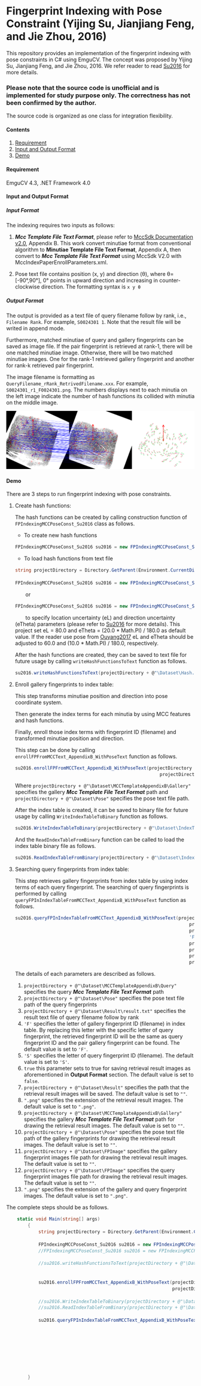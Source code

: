 # Fingerprint Indexing with Pose Constraint (Yijing Su, Jianjiang Feng, and Jie Zhou, 2016)

This repository provides an implementation of the fingerprint indexing with pose constraints in C# using EmguCV. The concept was proposed by Yijing Su, Jianjiang Feng, and Jie Zhou, 2016. We refer reader to read [Su2016](https://www.sciencedirect.com/science/article/abs/pii/S003132031600008X) for more details.

### Please note that the source code is unofficial and is implemented for study purpose only. The correctness has not been confirmed by the author.

The source code is organized as one class for integration flexibility.

#### Contents
1. [Requirement](#requirement)
2. [Input and Output Format](#input-and-output-format)
3. [Demo](#demo)

#### Requirement
EmguCV 4.3, .NET Framework 4.0

#### Input and Output Format

##### Input Format
The indexing requires two inputs as follows:
	
  1. ***Mcc Template File Text Format***, please refer to [MccSdk Documentation v2.0](http://biolab.csr.unibo.it/research.asp?organize=Activities&select=&selObj=82&pathSubj=111%7C%7C8%7C%7C82&Req=&), Appendix B. This work convert minutiae format from conventional algorithm to **Minutiae Template File Text Format**, Appendix A, then convert to ***Mcc Template File Text Format*** using MccSdk V2.0 with MccIndexPaperEnrollParameters.xml.
  
  2. Pose text file contains position (x, y) and direction (θ), where θ=[-90°,90°], 0° points in upward direction and increasing in counter-clockwise direction. The formatting syntax is ```x y θ```

##### Output Format

The output is provided as a text file of query filename follow by rank, i.e., ```Filename Rank```. For example, ```S0024301 1```. Note that the result file will be writed in append mode.

Furthermore, matched minutiae of query and gallery fingerprints can be saved as image file. 
If the pair fingerprint is retrieved at rank-1, there will be one matched minutiae image. 
Otherwise, there will be two matched minutiae images. One for the rank-1 retrieved gallery fingerprint and another for rank-k retrieved pair fingerprint. 

The image filename is formatting as ```QueryFilename_rRank_RetrivedFilename.xxx```. For example, ``` S0024301_r1_F0024301.png```. The numbers displays next to each minutia on the left image indicate the number of hash functions its collided with minutia on the middle image.

![Example result](/Dataset/Result/SExample001_r1_FExample001.png)

#### Demo

There are 3 steps to run fingerprint indexing with pose constraints.

1. Create hash functions:
	
	The hash functions can be created by calling construction function of ```FPIndexingMCCPoseConst_Su2016``` class as follows.
	
	* To create new hash functions
	```c#
	FPIndexingMCCPoseConst_Su2016 su2016 = new FPIndexingMCCPoseConst_Su2016();
	```
	* To load hash functions from text file
	```c#
	string projectDirectory = Directory.GetParent(Environment.CurrentDirectory).Parent.Parent.FullName;
	
	FPIndexingMCCPoseConst_Su2016 su2016 = new FPIndexingMCCPoseConst_Su2016(projectDirectory + @"\Dataset\Hash.txt");
	```
	&nbsp;&nbsp;&nbsp;&nbsp;&nbsp;&nbsp;&nbsp;or
	```c#
	FPIndexingMCCPoseConst_Su2016 su2016 = new FPIndexingMCCPoseConst_Su2016(projectDirectory + @"\Dataset\Hash.txt", 60.0, (10.0 * Math.PI) / 180.0);
	```
	&nbsp;&nbsp;&nbsp;&nbsp;&nbsp;&nbsp;&nbsp;to specify location uncertainty (eL) and direction uncertainty (eTheta) parameters (please refer to [Su2016](https://www.sciencedirect.com/science/article/abs/pii/S003132031600008X) for more details). This project set eL = 80.0 and eTheta = (20.0 * Math.PI) / 180.0 as default value. If the reader use pose from [Ouyang2017](https://ieeexplore.ieee.org/document/8272707) eL and eTheta should be adjusted to 60.0 and (10.0 * Math.PI) / 180.0, respectively.

    After the hash functions are created, they can be saved to text file for future usage by calling ```writeHashFunctionsToText``` function as follows.
    ```c#
    su2016.writeHashFunctionsToText(projectDirectory + @"\Dataset\Hash.txt");
    ```
    
2. Enroll gallery fingerprints to index table:
	
	This step transforms minutiae position and direction into pose coordinate system. 
	
	Then generate the index terms for each minutia by using MCC features and hash functions. 
	
	Finally, enroll those index terms with fingerprint ID (filename) and transformed minutiae position and direction.
	
	This step can be done by calling ```enrollFPFromMCCText_AppendixB_WithPoseText``` function as follows.
	```c#
	su2016.enrollFPFromMCCText_AppendixB_WithPoseText(projectDirectory + @"\Dataset\MCCTemplateAppendixB\Gallery",
                                                          projectDirectory + @"\Dataset\Pose");
	```
    
    Where ```projectDirectory + @"\Dataset\MCCTemplateAppendixB\Gallery"``` specifies the gallery ***Mcc Template File Text Format*** path and ```projectDirectory + @"\Dataset\Pose"``` specifies the pose text file path.
    
    After the index table is created, it can be saved to binary file for future usage by calling ```WriteIndexTableToBinary``` function as follows.
    ```c#
    su2016.WriteIndexTableToBinary(projectDirectory + @"\Dataset\IndexTable.bin");
    ```
    And the ```ReadIndexTableFromBinary``` function can be called to load the index table binary file as follows.
    ```c#
    su2016.ReadIndexTableFromBinary(projectDirectory + @"\Dataset\IndexTable.bin");
    ```
	
3. Searching query fingerprints from index table:
	
	This step retrieves gallery fingerprints from index table by using index terms of each query fingerprint. The searching of query fingerprints is performed by calling ```queryFPInIndexTableFromMCCText_AppendixB_WithPoseText``` function as follows.
	
	```c#
	su2016.queryFPInIndexTableFromMCCText_AppendixB_WithPoseText(projectDirectory + @"\Dataset\MCCTemplateAppendixB\Query",
                                                                     projectDirectory + @"\Dataset\Pose",
                                                                     projectDirectory + @"\Dataset\Result\result.txt",
                                                                     'F', 'S', true,
                                                                     projectDirectory + @"\Dataset\Result", ".png",
                                                                     projectDirectory + @"\Dataset\MCCTemplateAppendixB\Gallery",
                                                                     projectDirectory + @"\Dataset\Pose",
                                                                     projectDirectory + @"\Dataset\FPImage", projectDirectory + @"\Dataset\FPImage", ".bmp");
	```
    	
								     

    The details of each parameters are described as follows.
    1. ```projectDirectory + @"\Dataset\MCCTemplateAppendixB\Query"``` specifies the query ***Mcc Template File Text Format*** path
    2. ```projectDirectory + @"\Dataset\Pose"``` specifies the pose text file path of the query fingerprints
    3. ```projectDirectory + @"\Dataset\Result\result.txt"``` specifies the result text file of query filename follow by rank
    4. ```'F'``` specifies the letter of gallery fingerprint ID (filename) in index table. By replacing this letter with the specific letter of query fingerprint, the retrieved fingerprint ID will be the same as query fingerprint ID and the pair gallery fingerprint can be found. The default value is set to ```'F'```.
    5. ```'S'``` specifies the letter of query fingerprint ID (filename). The default value is set to ```'S'```.
    6. ```true``` this parameter sets to true for saving retrieval result images as aforementioned in **Output Format** section. The default value is set to ```false```.
    7. ```projectDirectory + @"\Dataset\Result"``` specifies the path that the retrieval result images will be saved. The default value is set to ```""```.
    8. ```".png"``` specifies the extension of the retrieval result images. The default value is set to ```".png"```.
    9. ```projectDirectory + @"\Dataset\MCCTemplateAppendixB\Gallery"``` specifies the gallery ***Mcc Template File Text Format*** path for drawing the retrieval result images. The default value is set to ```""```.
    10. ```projectDirectory + @"\Dataset\Pose"``` specifies the pose text file path of the gallery fingerprints for drawing the retrieval result images. The default value is set to ```""```.
    11. ```projectDirectory + @"\Dataset\FPImage"``` specifies the gallery fingerprint images file path for drawing the retrieval result images. The default value is set to ```""```.
    12. ```projectDirectory + @"\Dataset\FPImage"``` specifies the query fingerprint images file path for drawing the retrieval result images. The default value is set to ```""```.
    13. ```".png"``` specifies the extension of the gallery and query fingerprint images. The default value is set to ```".png"```.


The complete steps should be as follows.
```c#
	static void Main(string[] args)
        {
            string projectDirectory = Directory.GetParent(Environment.CurrentDirectory).Parent.Parent.FullName;

            FPIndexingMCCPoseConst_Su2016 su2016 = new FPIndexingMCCPoseConst_Su2016();
            //FPIndexingMCCPoseConst_Su2016 su2016 = new FPIndexingMCCPoseConst_Su2016(projectDirectory + @"\Dataset\Hash.txt");

            //su2016.writeHashFunctionsToText(projectDirectory + @"\Dataset\Hash.txt");


            su2016.enrollFPFromMCCText_AppendixB_WithPoseText(projectDirectory + @"\Dataset\MCCTemplateAppendixB\Gallery",
                                                              projectDirectory + @"\Dataset\Pose");

            //su2016.WriteIndexTableToBinary(projectDirectory + @"\Dataset\IndexTable.bin");
            //su2016.ReadIndexTableFromBinary(projectDirectory + @"\Dataset\IndexTable.bin");

            su2016.queryFPInIndexTableFromMCCText_AppendixB_WithPoseText(projectDirectory + @"\Dataset\MCCTemplateAppendixB\Query",
                                                                         projectDirectory + @"\Dataset\Pose",
                                                                         projectDirectory + @"\Dataset\Result\result.txt",
                                                                         'F', 'S', true,
                                                                         projectDirectory + @"\Dataset\Result", ".png",
                                                                         projectDirectory + @"\Dataset\MCCTemplateAppendixB\Gallery",
                                                                         projectDirectory + @"\Dataset\Pose",
                                                                         projectDirectory + @"\Dataset\FPImage", projectDirectory + @"\Dataset\FPImage", ".bmp");

        }
```









